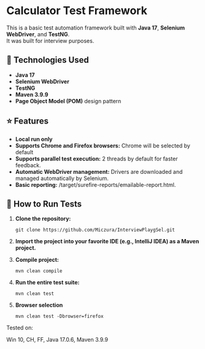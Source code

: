 # Calculator Test Framework

This is a basic test automation framework built with **Java 17**, **Selenium WebDriver**, and **TestNG**.  
It was built for interview purposes. 


## 🔧 Technologies Used

- **Java 17**
- **Selenium WebDriver**
- **TestNG**
- **Maven 3.9.9**
- **Page Object Model (POM)** design pattern

## ⭐ Features
- **Local run only**
- **Supports Chrome and Firefox browsers:** Chrome will be selected by default
- **Supports parallel test execution:** 2 threads by default for faster feedback.
- **Automatic WebDriver management:** Drivers are downloaded and managed automatically by Selenium.
- **Basic reporting:** /target/surefire-reports/emailable-report.html.


## 🚀 How to Run Tests

1. **Clone the repository:**

   ```
   git clone https://github.com/Miczura/InterviewPlaygSel.git

2. **Import the project into your favorite IDE (e.g., IntelliJ IDEA) as a Maven project.**
3. **Compile project:**
   ```
   mvn clean compile
4. **Run the entire test suite:**
   ```
   mvn clean test

7. **Browser selection**
   ```
   mvn clean test -Dbrowser=firefox
Tested on:

Win 10, CH, FF, Java 17.0.6, Maven 3.9.9






